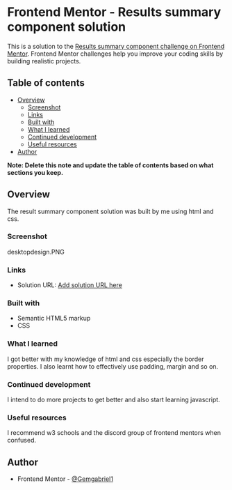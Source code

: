 # Frontend Mentor - Results summary component solution

This is a solution to the [Results summary component challenge on Frontend Mentor](https://www.frontendmentor.io/challenges/results-summary-component-CE_K6s0maV). Frontend Mentor challenges help you improve your coding skills by building realistic projects. 

## Table of contents

- [Overview](#overview)
  - [Screenshot](#screenshot)
  - [Links](#links)
  - [Built with](#built-with)
  - [What I learned](#what-i-learned)
  - [Continued development](#continued-development)
  - [Useful resources](#useful-resources)
- [Author](#author)

**Note: Delete this note and update the table of contents based on what sections you keep.**

## Overview
The result summary component solution was built by me using html and css.

### Screenshot
desktopdesign.PNG


### Links

- Solution URL: [Add solution URL here](https://your-solution-url.com)

### Built with
- Semantic HTML5 markup
- CSS 

### What I learned
I got better with my knowledge of html and css especially the border properties. I also learnt how to effectively use padding, margin and so on.

### Continued development
I intend to do more projects to get better and also start learning javascript.

### Useful resources
I recommend w3 schools and the discord group of frontend mentors when confused.

## Author
- Frontend Mentor - [@Gemgabriel1](https://www.frontendmentor.io/profile/Gemgabriel1)